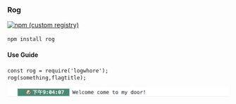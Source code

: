 ### Rog


[![npm (custom registry)](https://img.shields.io/npm/l/express.svg?registry_uri=https%3A%2F%2Fregistry.npmjs.com&style=for-the-badge)](https://www.npmjs.com/~nineteenhundred)

`npm install rog`

#### Use Guide

```
const rog = require('logwhore');
rog(something,flagtitle);
```

![](https://github.com/Kelier/rog/blob/master/rog.jpg)
